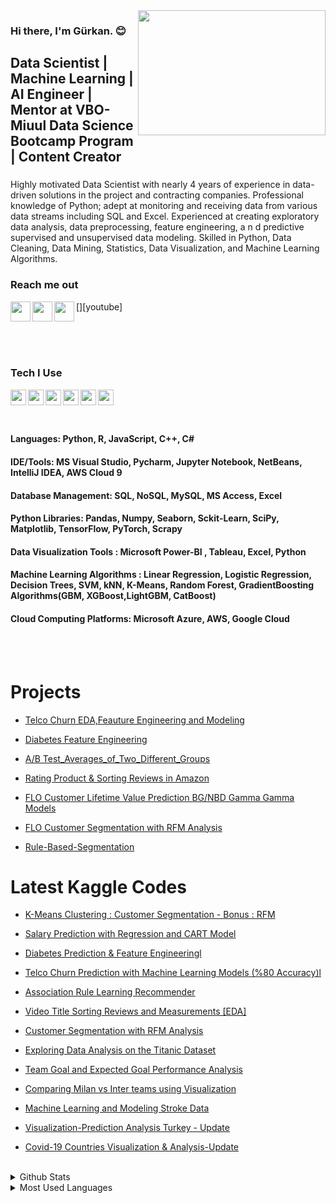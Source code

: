 <img src= "https://media.giphy.com/media/NsBknNwmmWE8WU1q2U/giphy.gif"  width="300" height="200" align="right"/>

### Hi there, I'm Gürkan. :blush:


## Data Scientist | Machine Learning | AI Engineer | Mentor at VBO-Miuul Data Science Bootcamp Program | Content Creator

### 
Highly motivated Data Scientist with nearly 4 years of experience in data-driven solutions in the project and contracting companies.
Professional knowledge of Python; adept at monitoring and receiving data from various data streams including SQL and Excel. Experienced
at creating exploratory data analysis, data preprocessing, feature engineering, a n d predictive supervised and unsupervised data
modeling. Skilled in Python, Data Cleaning, Data Mining, Statistics, Data Visualization, and Machine Learning Algorithms.

### Reach me out 



[<img width="32" src="https://upload.wikimedia.org/wikipedia/commons/thumb/f/f9/Linkedin_Shiny_Icon.svg/1200px-Linkedin_Shiny_Icon.svg.png" align="left" />][linkedin]

[<img width="32" src="https://www.ahmetfurkandemir.com/wp-content/uploads/2020/04/Kaggle-Icon.png" align="left" />][kaggle]

[<img width="32" src="https://upload.wikimedia.org/wikipedia/commons/thumb/0/09/YouTube_full-color_icon_%282017%29.svg/800px-YouTube_full-color_icon_%282017%29.svg.png" align="left" />][youtube]


<br />
<br />
<br />




[linkedin]: https://www.linkedin.com/in/mgurkanc/
[kaggle]:  https://www.kaggle.com/mechatronixs


### Tech I Use

<img src="https://upload.wikimedia.org/wikipedia/commons/thumb/3/38/Jupyter_logo.svg/1200px-Jupyter_logo.svg.png" align=left width=25 height=25>

<img src="https://brandslogos.com/wp-content/uploads/images/large/python-logo.png" align=left width=25 height=25>

<img src="https://upload.wikimedia.org/wikipedia/commons/thumb/1/1b/R_logo.svg/1280px-R_logo.svg.png" align=left width=25 height=25>

<img src="https://princeinfotech.net/wp-content/uploads/2021/09/tableau-integration-logo.png" align=left width=25 height=25>

<img src="https://w7.pngwing.com/pngs/252/727/png-transparent-power-bi-business-intelligence-microsoft-analytics-microsoft-text-rectangle-logo.png" align=left width=25 height=25>

<img src="https://upload.wikimedia.org/wikipedia/commons/thumb/a/ab/TensorFlow_logo.svg/2560px-TensorFlow_logo.svg.png" align=left width=25 height=25>

<br />
<br />
<br />

#### Languages: Python, R, JavaScript, C++, C#
#### IDE/Tools: MS Visual Studio, Pycharm, Jupyter Notebook, NetBeans, IntelliJ IDEA, AWS Cloud 9
#### Database Management: SQL, NoSQL, MySQL, MS Access, Excel
#### Python Libraries: Pandas, Numpy, Seaborn, Sckit-Learn, SciPy, Matplotlib, TensorFlow, PyTorch, Scrapy
#### Data Visualization Tools : Microsoft Power-BI , Tableau, Excel, Python
#### Machine Learning Algorithms : Linear Regression, Logistic Regression, Decision Trees, SVM, kNN, K-Means, Random Forest, GradientBoosting Algorithms(GBM, XGBoost,LightGBM, CatBoost)
#### Cloud Computing Platforms: Microsoft Azure, AWS, Google Cloud




<br />
<br />

# Projects

- [Telco Churn EDA,Feauture Engineering and Modeling](https://github.com/grknc/Telco-Churn-Feature-Engineering/blob/main/Telco_Churn_Feature_Engineering.py)

- [Diabetes Feature Engineering](https://github.com/grknc/Diabetes_Feature_Engineering/blob/main/Diabetes_Feature_Engineering.py)

- [A/B Test_Averages_of_Two_Different_Groups](https://github.com/grknc/grknc/blob/main/vbo-miuul/3.hafta-Measurement%20Problems/project/AB_Testing.py)

- [Rating Product & Sorting Reviews in Amazon](https://github.com/grknc/grknc/blob/main/vbo-miuul/3.hafta-Measurement%20Problems/project/rating_product_sorting_reviews_in_amazon.py)

- [FLO Customer Lifetime Value Prediction BG/NBD Gamma Gamma Models](https://github.com/grknc/grknc/blob/main/vbo-miuul/2.hafta/flo_cltv_prediction/flo_cltv_prediction.py)

- [FLO Customer Segmentation with RFM Analysis](https://github.com/grknc/grknc/blob/main/vbo-miuul/1.hafta/flo_rfm_project/flo_rfm_project.py)

- [Rule-Based-Segmentation](https://github.com/grknc/grknc/blob/main/vbo-miuul/1.hafta/projects/rule_based_segmentation.py)

# Latest Kaggle Codes
<!-- BLOG-POST-LIST:START -->


- [K-Means Clustering : Customer Segmentation - Bonus : RFM](https://www.kaggle.com/code/mechatronixs/k-means-clustering-customer-segmentation)

- [Salary Prediction with Regression and CART Model](https://www.kaggle.com/code/mechatronixs/salary-prediction-with-regression-and-cart)

- [Diabetes Prediction & Feature Engineeringl](https://www.kaggle.com/code/mechatronixs/diabetes-prediction-feature-engineering-eda)

- [Telco Churn Prediction with Machine Learning Models (%80 Accuracy)l](https://www.kaggle.com/code/mechatronixs/telco-churn-prediction-feature-engineering-eda)

- [Association Rule Learning Recommender](https://www.kaggle.com/code/mechatronixs/association-rule-learning-recommender-eda/notebook)

- [Video Title Sorting Reviews and Measurements [EDA]](https://www.kaggle.com/code/mechatronixs/video-title-sorting-reviews-and-measurements-eda/notebook)

- [Customer Segmentation with RFM Analysis](https://www.kaggle.com/code/mechatronixs/customer-segmentation-with-rfm-analysis)

- [Exploring Data Analysis on the Titanic Dataset](https://www.kaggle.com/code/mechatronixs/exploring-data-analysis-on-the-titanic)

- [Team Goal and Expected Goal Performance Analysis](https://www.kaggle.com/code/mechatronixs/team-goal-and-expected-goal-performance-analysis)

- [Comparing Milan vs Inter teams using Visualization](https://www.kaggle.com/code/mechatronixs/comparing-milan-vs-inter-teams-using-visualization)

- [Machine Learning and Modeling Stroke Data](https://www.kaggle.com/code/mechatronixs/machine-learning-and-modeling-stroke-data)

- [Visualization-Prediction Analysis Turkey - Update](https://www.kaggle.com/code/mechatronixs/visualization-prediction-analysis-turkey-update)

- [Covid-19 Countries Visualization & Analysis-Update](https://www.kaggle.com/code/mechatronixs/covid-19-countries-visualization-analysis-update)
<!-- BLOG-POST-LIST:END -->

<br />

<details>
<summary>Github Stats</summary>
<img src="https://github-readme-stats.vercel.app/api?username=grknc&theme=radical">
</details>

<details>
<summary>Most Used Languages</summary>
<img src="https://github-readme-stats.vercel.app/api/top-langs/?username=grknc&layout=compact">
</details>
